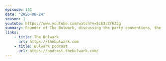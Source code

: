 ```yaml
---
episode: 151
date: "2020-08-24"
season: 1
youtube: https://www.youtube.com/watch?v=5LE3cZfkZJg
summary: Founder of The Bulwark, discussing the party conventions, the future of principled conservatism, and other topics of interest for the upcoming U.S. elections.
links:
    - title: The Bulwark
      url: https://thebulwark.com
    - title: Bulwark podcast
      url: https://podcast.thebulwark.com/
---
```

